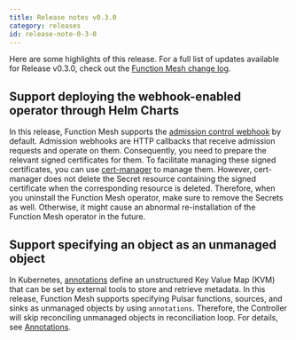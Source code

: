```yaml
---
title: Release notes v0.3.0
category: releases
id: release-note-0-3-0
---
```


Here are some highlights of this release. For a full list of updates available for Release v0.3.0, check out the [Function Mesh change log](https://github.com/streamnative/function-mesh/releases/tag/v0.3.0).

## Support deploying the webhook-enabled operator through Helm Charts

In this release, Function Mesh supports the [admission control webhook](https://kubernetes.io/docs/reference/access-authn-authz/extensible-admission-controllers/#what-are-admission-webhooks) by default. Admission webhooks are HTTP callbacks that receive admission requests and operate on them. Consequently, you need to prepare the relevant signed certificates for them. To facilitate managing these signed certificates, you can use [cert-manager](https://cert-manager.io/) to manage them. However, cert-manager does not delete the Secret resource containing the signed certificate when the corresponding resource is deleted. Therefore, when you uninstall the Function Mesh operator, make sure to remove the Secrets as well. Otherwise, it might cause an abnormal re-installation of the Function Mesh operator in the future.

## Support specifying an object as an unmanaged object

In Kubernetes, [annotations](https://kubernetes.io/docs/concepts/overview/working-with-objects/annotations/) define an unstructured Key Value Map (KVM) that can be set by external tools to store and retrieve metadata. In this release, Function Mesh supports specifying Pulsar functions, sources, and sinks as unmanaged objects by using `annotations`. Therefore, the Controller will skip reconciling unmanaged objects in reconciliation loop. For details, see [Annotations](/functions/function-crd.md#annotations).